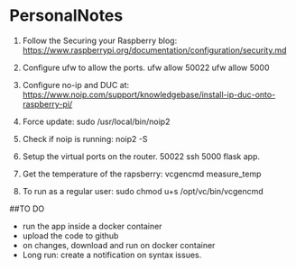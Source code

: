 # PersonalNotes

1. Follow the Securing your Raspberry blog:
https://www.raspberrypi.org/documentation/configuration/security.md

1. Configure ufw to allow the ports.
ufw allow 50022
ufw allow 5000

1. Configure no-ip and DUC at:
https://www.noip.com/support/knowledgebase/install-ip-duc-onto-raspberry-pi/

1. Force update:
sudo /usr/local/bin/noip2

1. Check if noip is running:
noip2 -S

1. Setup the virtual ports on the router.
50022 ssh 5000 flask app.

1. Get the temperature of the rapsberry:
vcgencmd measure_temp

1. To run as a regular user:
sudo chmod u+s /opt/vc/bin/vcgencmd

##TO DO
- run the app inside a docker container
- upload the code to github
- on changes, download and run on docker container
- Long run: create a notification on syntax issues.
